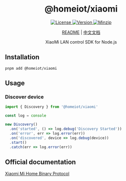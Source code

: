 <h1 align="center">@homeiot/xiaomi</h1>

<p align="center">
  <a href="https://github.com/qq15725/homeiot/blob/master/LICENSE" class="mr-3">
    <img src="https://img.shields.io/npm/l/homeiot.svg" alt="License">
  </a>
  <a href="https://www.npmjs.com/package/@homeiot/xiaomi">
    <img src="https://img.shields.io/npm/v/@homeiot/xiaomi.svg" alt="Version">
  </a>
  <a href="https://cdn.jsdelivr.net/npm/@homeiot/xiaomi/dist/index.js">
    <img src="https://img.shields.io/bundlephobia/minzip/@homeiot/xiaomi" alt="Minzip">
  </a>
</p>

<p align="center"><a href="README.md">README</a> | <a href="README_zh.md">中文文档</a></p>

<p align="center">XiaoMi LAN control SDK for Node.js</p>

## Installation

```shell
pnpm add @homeiot/xiaomi
```

## Usage

### Discover device

```ts
import { Discovery } from '@homeiot/xiaomi'

const log = console

new Discovery()
  .on('started', () => log.debug('Discovery Started'))
  .on('error', err => log.error(err))
  .on('discovered', device => log.debug(device))
  .start()
  .catch(err => log.error(err))
```

## Official documentation

[Xiaomi Mi Home Binary Protocol](https://github.com/OpenMiHome/mihome-binary-protocol/blob/master/doc/PROTOCOL.md)
